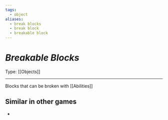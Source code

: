 ```yaml
---
tags:
  - object
aliases:
  - break blocks
  - break block
  - breakable block
---
```

# _Breakable Blocks_

Type: [[Objects]]

----


Blocks that can be broken with [[Abilities]]

## Similar in other games

* 